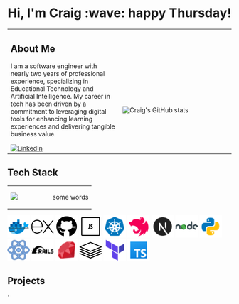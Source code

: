 <h1 align='center'>
    Hi, I'm Craig :wave: happy Thursday!
</h1>
<table class="images" width="100%"  style="border:0px solid white; width:100%;">
    <tr style="border: 0px;">
      <td width="50%" style="border:0px; width:50%">
        <h2><strong>About Me</strong></h2>
        <p>
          I am a software engineer with nearly two years of professional experience, specializing in Educational Technology and Artificial Intelligence. My career in tech has been driven by a commitment to leveraging digital tools for enhancing learning experiences and delivering tangible business value.
        </p>
        <a href="https://www.linkedin.com/in/craig-norford-9a33838a/" align="center">
          <img align="center" alt="LinkedIn" src="https://img.shields.io/badge/linkedin-%230077B5.svg?style=for-the-badge&logo=linkedin&logoColor=white"/>
        </a>
      </td>
      <td width="50%" style="border:0px; width:50%">
        <br><br><br><br><br>
        <img src="https://github-readme-stats.vercel.app/api?username=craigdoescode" alt="Craig's GitHub stats">
      </td>
    </tr>
</table>

<div>
  <h2><strong>Tech Stack</strong></h2>
  <table class="images" width="100%"  style="border:0px solid white; width:100%;">
    <tr style="border: 0px;">
        <td width="50%" style="border:0px; width:50%">
            <img src="https://github-readme-stats.vercel.app/api/top-langs/?username=craigdoescode">
        </td>
        <td width="50%" style="border:0px; width:50%">
            <p float="right"> some words</p>
        </td>
    </tr>
  </table>
  <p float="left">
      <img src="images/docker.png" alt="Docker" width="50" height="50" />
      <img src="images/express.png" alt="Express" width="50" height="50" />
      <img src="images/github.png" alt="Github" width="50" height="50" />
      <img src="images/javascript.png" alt="Javascript" width="50" height="50" />
      <img src="images/kubernetes.png" alt="Kubernetes" width="50" height="50" />
      <img src="images/nestJS.png" alt="NestJS" width="50" height="50" />
      <img src="images/nextjs.png" alt="NextJS" width="50" height="50" />
      <img src="images/nodejs.png" alt="NodeJS" width="50" height="50" />
      <img src="images/python.png" alt="Python" width="50" height="50" />
      <img src="images/react.png" alt="React" width="50" height="50" />
      <img src="images/ruby-on-rails.png" alt="Ruby on Rails" width="50" height="50" />
      <img src="images/ruby.png" alt="Ruby" width="50" height="50" />
      <img src="images/tech-stack.png" alt="Tech Stack" width="50" height="50" />
      <img src="images/terraform.png" alt="Terraform" width="50" height="50" />
      <img src="images/typescript.png" alt="Typescript" width="50" height="50" />
  </p>

  <h2><strong>Projects</strong></h2>

</div>
`
